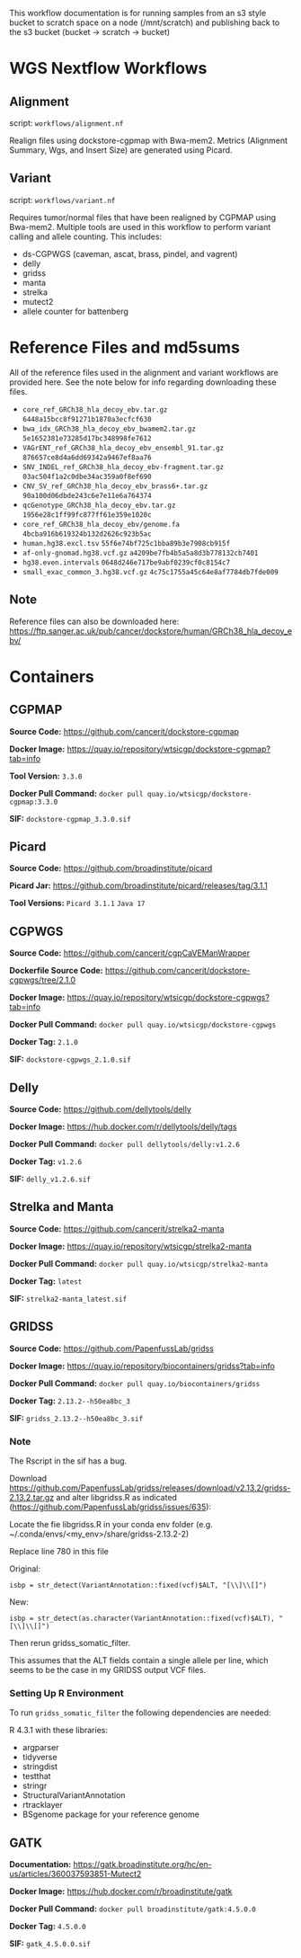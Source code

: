 This workflow documentation is for running samples from an s3 style bucket to scratch space on a node (/mnt/scratch) and publishing back to the s3 bucket (bucket -> scratch -> bucket)

# WGS Nextflow Workflows

## Alignment

script: `workflows/alignment.nf`

Realign files using dockstore-cgpmap with Bwa-mem2. Metrics (Alignment Summary, Wgs, and Insert Size) are generated using Picard. 

## Variant

script: `workflows/variant.nf`

Requires tumor/normal files that have been realigned by CGPMAP using Bwa-mem2. Multiple tools are used in this workflow to perform variant calling and allele counting. This includes: 
    
- ds-CGPWGS (caveman, ascat, brass, pindel, and vagrent)
- delly
- gridss
- manta
- strelka
- mutect2
- allele counter for battenberg

# Reference Files and md5sums

All of the reference files used in the alignment and variant workflows are provided here. See the note below for info regarding downloading these files.

- `core_ref_GRCh38_hla_decoy_ebv.tar.gz`                `6448a15bcc8f91271b1870a3ecfcf630`
- `bwa_idx_GRCh38_hla_decoy_ebv_bwamem2.tar.gz`         `5e1652381e73285d17bc348998fe7612`
- `VAGrENT_ref_GRCh38_hla_decoy_ebv_ensembl_91.tar.gz`  `876657ce8d4a6dd69342a9467ef8aa76`
- `SNV_INDEL_ref_GRCh38_hla_decoy_ebv-fragment.tar.gz`  `03ac504f1a2c0dbe34ac359a0f8ef690`
- `CNV_SV_ref_GRCh38_hla_decoy_ebv_brass6+.tar.gz`      `90a100d06dbde243c6e7e11e6a764374`
- `qcGenotype_GRCh38_hla_decoy_ebv.tar.gz`              `1956e28c1ff99fc877ff61e359e1020c`
- `core_ref_GRCh38_hla_decoy_ebv/genome.fa`             `4bcba916b619324b132d2626c923b5ac`
- `human.hg38.excl.tsv`                                 `55f6e74bf725c1bba89b3e7908cb915f`
- `af-only-gnomad.hg38.vcf.gz`                          `a4209be7fb4b5a5a8d3b778132cb7401`
- `hg38.even.intervals`                                 `0648d246e717be9abf0239cf0c8154c7`
- `small_exac_common_3.hg38.vcf.gz`                     `4c75c1755a45c64e8af7784db7fde009`


## Note

Reference files can also be downloaded here: https://ftp.sanger.ac.uk/pub/cancer/dockstore/human/GRCh38_hla_decoy_ebv/

# Containers

## CGPMAP

**Source Code:** https://github.com/cancerit/dockstore-cgpmap

**Docker Image:** https://quay.io/repository/wtsicgp/dockstore-cgpmap?tab=info

**Tool Version:** `3.3.0`

**Docker Pull Command:** `docker pull quay.io/wtsicgp/dockstore-cgpmap:3.3.0`

**SIF:** `dockstore-cgpmap_3.3.0.sif`

## Picard

**Source Code:** https://github.com/broadinstitute/picard

**Picard Jar:** https://github.com/broadinstitute/picard/releases/tag/3.1.1

**Tool Versions:** `Picard 3.1.1` `Java 17`


## CGPWGS

**Source Code:** https://github.com/cancerit/cgpCaVEManWrapper

**Dockerfile Source Code:** https://github.com/cancerit/dockstore-cgpwgs/tree/2.1.0 

**Docker Image:** https://quay.io/repository/wtsicgp/dockstore-cgpwgs?tab=info

**Docker Pull Command:** `docker pull quay.io/wtsicgp/dockstore-cgpwgs`

**Docker Tag:** `2.1.0`

**SIF:** `dockstore-cgpwgs_2.1.0.sif`

## Delly

**Source Code:** https://github.com/dellytools/delly

**Docker Image:** https://hub.docker.com/r/dellytools/delly/tags

**Docker Pull Command:** `docker pull dellytools/delly:v1.2.6`

**Docker Tag:** `v1.2.6`

**SIF:**  `delly_v1.2.6.sif`


## Strelka and Manta

**Source Code:** https://github.com/cancerit/strelka2-manta

**Docker Image:** https://quay.io/repository/wtsicgp/strelka2-manta

**Docker Pull Command:** `docker pull quay.io/wtsicgp/strelka2-manta`

**Docker Tag:** `latest`

**SIF:** `strelka2-manta_latest.sif`


## GRIDSS

**Source Code:** https://github.com/PapenfussLab/gridss

**Docker Image:** https://quay.io/repository/biocontainers/gridss?tab=info

**Docker Pull Command:** `docker pull quay.io/biocontainers/gridss`

**Docker Tag:** `2.13.2--h50ea8bc_3`

**SIF:** `gridss_2.13.2--h50ea8bc_3.sif`

### Note
The Rscript in the sif has a bug. 

Download https://github.com/PapenfussLab/gridss/releases/download/v2.13.2/gridss-2.13.2.tar.gz and alter libgridss.R as indicated (https://github.com/PapenfussLab/gridss/issues/635):

Locate the fie libgridss.R in your conda env folder (e.g. ~/.conda/envs/<my_env>/share/gridss-2.13.2-2)

Replace line 780 in this file
  
Original:

    isbp = str_detect(VariantAnnotation::fixed(vcf)$ALT, "[\\]\\[]")
    
New:

    isbp = str_detect(as.character(VariantAnnotation::fixed(vcf)$ALT), "[\\]\\[]")  
  
Then rerun gridss_somatic_filter.

This assumes that the ALT fields contain a single allele per line, which seems to be the case in my GRIDSS output VCF files.
<br> 
### Setting Up R Environment

To run `gridss_somatic_filter` the following dependencies are needed:

R 4.3.1 with these libraries:

- argparser
- tidyverse
- stringdist
- testthat
- stringr
- StructuralVariantAnnotation
- rtracklayer
- BSgenome package for your reference genome

## GATK

**Documentation:** https://gatk.broadinstitute.org/hc/en-us/articles/360037593851-Mutect2

**Docker Image:** https://hub.docker.com/r/broadinstitute/gatk

**Docker Pull Command:** `docker pull broadinstitute/gatk:4.5.0.0`

**Docker Tag:** `4.5.0.0`

**SIF:** `gatk_4.5.0.0.sif`
